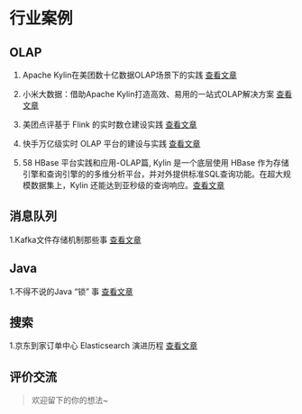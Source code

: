 #  行业案例

## OLAP

1. Apache Kylin在美团数十亿数据OLAP场景下的实践 [查看文章](https://mp.weixin.qq.com/s/rUSlZ_Pp4OPECiYQzbfb2A)

2. 小米大数据：借助Apache Kylin打造高效、易用的一站式OLAP解决方案 [查看文章](https://mp.weixin.qq.com/s/JPK_wHHaI6KPbw3hP34H5g)

3. 美团点评基于 Flink 的实时数仓建设实践 [查看文章](https://tech.meituan.com/meishi_data_flink.html)

4. 快手万亿级实时 OLAP 平台的建设与实践 [查看文章](https://mp.weixin.qq.com/s/bKDtv892f4TJVV-JjW0vfQ)

5. 58 HBase 平台实践和应用-OLAP篇, Kylin 是一个底层使用 HBase 作为存储引擎和查询引擎的的多维分析平台，并对外提供标准SQL查询功能。在超大规模数据集上，Kylin 还能达到亚秒级的查询响应。[查看文章](https://mp.weixin.qq.com/s/g4KYKvb48ZosIvPfHPgVIw)

## 消息队列

1.Kafka文件存储机制那些事 [查看文章](https://tech.meituan.com/kafka_fs_design_theory.html)

## Java

1.不得不说的Java “锁” 事 [查看文章](https://tech.meituan.com/Java_Lock.html)

## 搜索

1.京东到家订单中心 Elasticsearch 演进历程 [查看文章](https://mp.weixin.qq.com/s/TrCJJtvhjB2m29fOOa3Rzg)

## 评价交流

> 欢迎留下的你的想法~

<Valine></Valine>
